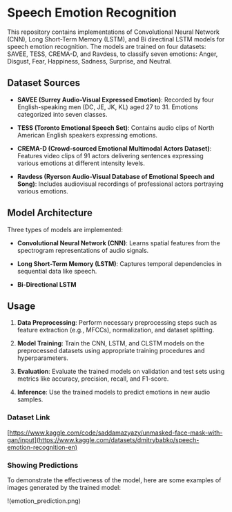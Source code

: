 # Speech Emotion Recognition

This repository contains implementations of Convolutional Neural Network (CNN), Long Short-Term Memory (LSTM), and Bi directinal LSTM models for speech emotion recognition. The models are trained on four datasets: SAVEE, TESS, CREMA-D, and Ravdess, to classify seven emotions: Anger, Disgust, Fear, Happiness, Sadness, Surprise, and Neutral.

## Dataset Sources

- **SAVEE (Surrey Audio-Visual Expressed Emotion)**: Recorded by four English-speaking men (DC, JE, JK, KL) aged 27 to 31. Emotions categorized into seven classes.

- **TESS (Toronto Emotional Speech Set)**: Contains audio clips of North American English speakers expressing emotions.

- **CREMA-D (Crowd-sourced Emotional Multimodal Actors Dataset)**: Features video clips of 91 actors delivering sentences expressing various emotions at different intensity levels.

- **Ravdess (Ryerson Audio-Visual Database of Emotional Speech and Song)**: Includes audiovisual recordings of professional actors portraying various emotions.

## Model Architecture

Three types of models are implemented:

- **Convolutional Neural Network (CNN)**: Learns spatial features from the spectrogram representations of audio signals.
  
- **Long Short-Term Memory (LSTM)**: Captures temporal dependencies in sequential data like speech.

- **Bi-Directional LSTM**
## Usage

1. **Data Preprocessing**: Perform necessary preprocessing steps such as feature extraction (e.g., MFCCs), normalization, and dataset splitting.

2. **Model Training**: Train the CNN, LSTM, and CLSTM models on the preprocessed datasets using appropriate training procedures and hyperparameters.

3. **Evaluation**: Evaluate the trained models on validation and test sets using metrics like accuracy, precision, recall, and F1-score.

4. **Inference**: Use the trained models to predict emotions in new audio samples.

### Dataset Link
[https://www.kaggle.com/code/saddamazyazy/unmasked-face-mask-with-gan/input](https://www.kaggle.com/datasets/dmitrybabko/speech-emotion-recognition-en)

### Showing Predictions

To demonstrate the effectiveness of the model, here are some examples of images generated by the trained model:

!(emotion_prediction.png)
